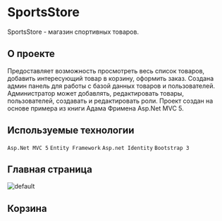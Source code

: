 # SportsStore
SportsStore - магазин спортивных товаров.

## О проекте

Предоставляет возможность просмотреть весь список товаров, добавить интересующий товар в корзину, оформить заказ.
Создана админ панель для работы с базой данных товаров и пользователей. Администратор может добавлять, редактировать товары,
пользователей, создавать и редактировать роли. Проект создан на основе примера из книги Адама Фримена Asp.Net MVC 5.

## Используемые технологии

`Asp.Net MVC 5`
`Entity Framework`
`Asp.net Identity`
`Bootstrap 3`

## Главная страница

![default](https://user-images.githubusercontent.com/31206217/32991036-57af56d8-cd45-11e7-8559-f059c47cd3ba.PNG)

## Корзина


  
